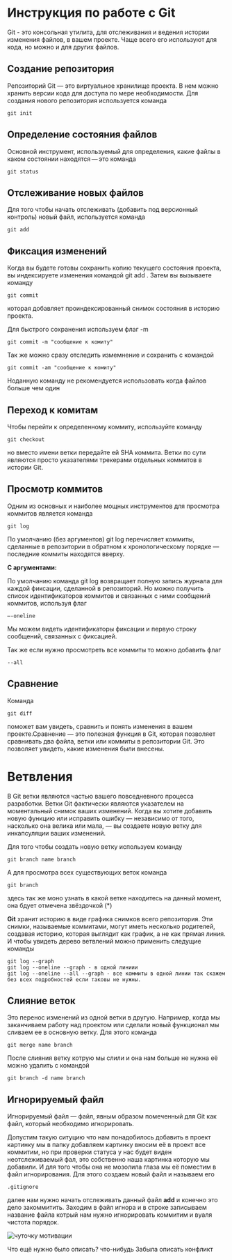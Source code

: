 # **Инструкция по работе с Git**
Git - это консольная утилита, для отслеживания и ведения истории изменения файлов, в вашем проекте. Чаще всего его используют для кода, но можно и для других файлов. 

## Создание репозитория 
Репозиторий Git — это виртуальное хранилище проекта. В нем можно хранить версии кода для доступа по мере необходимости. Для создания нового репозитория используется команда 

    git init

## Определение состояния файлов 

Основной инструмент, используемый для определения, какие файлы в каком состоянии находятся — это команда 

    git status

## Отслеживание новых файлов 
Для того чтобы начать отслеживать (добавить под версионный контроль) новый файл, используется команда 

    git add

## Фиксация изменений  
Когда вы будете готовы сохранить копию текущего состояния проекта, вы индексируете изменения командой git add . Затем вы вызываете команду 

    git commit
 которая добавляет проиндексированный снимок состояния в историю проекта. 

 Для быстрого сохранения используем флаг -m 

    git commit -m "сообщение к комиту"

 Так же можно сразу отследить измемнение и сохранить с командой 

    git commit -am "сообщение к комиту"

Ноданную команду не рекомендуется использовать когда файлов больше чем один

    

 ## Переход к комитам
 Чтобы перейти к определенному коммиту, используйте  команду 
 
    git checkout

  но вместо имени ветки передайте ей SHA коммита. Ветки по сути являются просто указателями трекерами отдельных коммитов в истории Git.

  ## Просмотр коммитов
  Одним из основных и наиболее мощных инструментов для просмотра коммитов является команда 
  
    git log 
  
  По умолчанию (без аргументов) git log перечисляет коммиты, сделанные в репозитории в обратном к хронологическому порядке — последние коммиты находятся вверху.

 **С аргументами:** 

По умолчанию команда git log возвращает полную запись журнала для каждой фиксации, сделанной в репозиторий. Но можно получить список идентификаторов коммитов и связанных с ними сообщений коммитов, используя флаг
  
    –-oneline
   
Мы можем видеть идентификаторы фиксации и первую строку сообщений, связанных с фиксацией.

Так же если нужно просмотреть все коммиты то можно добавить флаг 

    --all

## Сравнение 
Команда 

    git diff

 поможет вам увидеть, сравнить и понять изменения в вашем проекте.Сравнение — это полезная функция в Git, которая позволяет сравнивать два файла, ветки или коммиты в репозитории Git. Это позволяет увидеть, какие изменения были внесены.

 # **Ветвления** 
 В Git ветки являются частью вашего повседневного процесса разработки. Ветки Git фактически являются указателем на моментальный снимок ваших изменений. Когда вы хотите добавить новую функцию или исправить ошибку — независимо от того, насколько она велика или мала, — вы создаете новую ветку для инкапсуляции ваших изменений.

 Для того чтобы создать новую ветку используем команду 

    git branch name branch

А для просмотра всех существующих веток команда 

    git branch

здесь так же моно узнать в какой ветке находитесь на данный момент, она бдует отмечена звёздочкой (*)

**Git** хранит историю в виде графика снимков всего репозитория. Эти снимки, называемые  коммитами, могут иметь несколько родителей, создавая историю, которая выглядит как график, а не как прямая линия. И чтобы увидеть дерево ветвлений можно применить следущие команды 

    git log --graph
    git log --oneline --graph - в одной линиии 
    git log --oneline --all --graph - все коммиты в одной линии так скажем без всех подробностей если таковы не нужны.

## Слияние веток
Это перенос изменений из одной ветки в другую. Например, когда мы заканчиваем работу над проектом или сделали новый функционал  мы сливаем ее в основную ветку. Для этого команда 

    git merge name branch
После слияния ветку котрую мы слили и она нам больше не нужна её можно удалить с командой 

    git branch -d name branch

## Игнорируемый файл
Игнорируемый файл — файл, явным образом помеченный для Git как файл, который необходимо игнорировать.

Допустим такую ситуцию что нам понадобилось добавить в проект картинку мы в папку добавляем картинку вносим её в проект все коммитим, но при проверки статуса у нас будет виден неотслеживаемый фал, это собственно наша картинка которую мы добавили. И для того чтобы она не мозолила глаза мы её поместим в файл игнорирования. Для этого создаем новый файл и называем его 

    .gitignore 

далее нам нужно начать отслеживать данный файл **add**  и конечно это дело закоммитить. 
Заходим в файл игнора и в строке записываем название файла котрый нам нужно игнорировать коммитим и вуаля чистота порядок. 

![чуточку мотивации](motiv.jpg)

Что ещё нужно было описать? 
что-нибудь
Забыла описать конфликт
